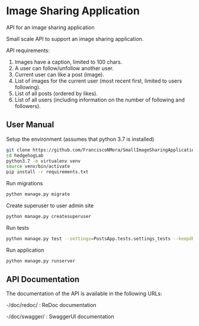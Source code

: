 # Image Sharing Application

API for an image sharing application

Small scale API to support an image sharing application.

API requirements:
  1. Images have a caption, limited to 100 chars.
  2. A user can follow/unfollow another user.
  3. Current user can like a post (image).
  4. List of images for the current user (most recent first, limited to users following).
  5. List of all posts (ordered by likes).
  6. List of all users (including information on the number of following and followers).
  
## User Manual

Setup the environment (assumes that python 3.7 is installed)
```bash
git clone https://github.com/FranciscoNMora/SmallImageSharingApplicationAPI.git
cd hedgehogLab
python3.7 -m virtualenv venv
source venv/bin/activate
pip install -r requirements.txt
```

Run migrations
```bash
python manage.py migrate
```

Create superuser to user admin site
```bash
python manage.py createsuperuser
```

Run tests
```bash
python manage.py test --settings=PostsApp.tests.settings_tests --keepdb
```

Run application
```bash
python manage.py runserver
```

## API Documentation
The documentation of the API is available in the following URLs:

-/doc/redoc/ : ReDoc documentation

-/doc/swagger/ : SwaggerUI documentation
